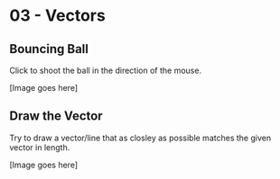 # 03 - Vectors

## Bouncing Ball

Click to shoot the ball in the direction of the mouse.

[Image goes here]

## Draw the Vector

Try to draw a vector/line that as closley as possible matches the given vector in length.

[Image goes here]
